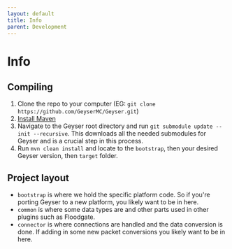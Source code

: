 ```yaml
---
layout: default
title: Info
parent: Development
---
```

# Info
## Compiling
1. Clone the repo to your computer (EG: `git clone https://github.com/GeyserMC/Geyser.git`)
2. [Install Maven](https://maven.apache.org/install.html)
3. Navigate to the Geyser root directory and run `git submodule update --init --recursive`. This downloads all the needed submodules for Geyser and is a crucial step in this process.
4. Run `mvn clean install` and locate to the `bootstrap`, then your desired Geyser version, then `target` folder.

## Project layout
* `bootstrap` is where we hold the specific platform code. So if you're porting Geyser to a new platform, you likely want to be in here.
* `common` is where some data types are and other parts used in other plugins such as Floodgate.
* `connector` is where connections are handled and the data conversion is done. If adding in some new packet conversions you likely want to be in here.
